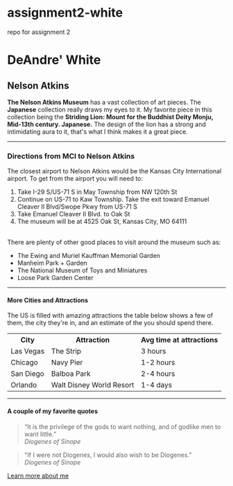 # assignment2-white
repo for assignment 2 
<!DOCTYPE html>
<html>
<head><title>assignment2-white</title></head>
<h1>DeAndre' White</h1>
<h2>Nelson Atkins</h2>
	<p><b>The Nelson Atkins Museum</b> has a vast collection of art pieces. The <b>Japanese</b> collection really draws my eyes to it. 
My favorite piece in this collection being the <b>Striding Lion: Mount for the Buddhist Deity Monju, Mid-13th century. Japanese.</b>
The design of the lion has a strong and intimidating aura to it, that's what I think makes it a great piece. 
	</p>

<hr>

<h3>Directions from MCI to Nelson Atkins</h3>
<p> The closest airport to Nelson Atkins would be the Kansas City 
International airport. To get from the airport you will need to: 

<ol>
<li>Take I-29 S/US-71 S in May Township from NW 120th St</li>
<li>Continue on US-71 to Kaw Township. Take the exit toward Emanuel Cleaver II Blvd/Swope Pkwy from US-71 S</li>
<li>Take Emanuel Cleaver II Blvd. to Oak St</li>
<li>The museum will be at 4525 Oak St, Kansas City, MO 64111</li>
</ol>

<br>
There are plenty of other good places to visit around the museum such as:

<ul>
<li>The Ewing and Muriel Kauffman Memorial Garden</li>
<li>Manheim Park + Garden</li>
<li>The National Museum of Toys and Miniatures</li>
<li>Loose Park Garden Center</li>
</ul>
</p>

<hr>

<h4>More Cities and Attractions</h4>
<p>
The US is filled with amazing attractions the table below shows a few of them, the city they're in, and an estimate of the you should spend there.
</p>
<table>
 
<tr>
	<th>City</th>
	<th>Attraction</th>
	<th>Avg time at attractions</th>
</tr>
<tr>
	<td>Las Vegas</td>
	<td>The Strip</td>
	<td>3 hours</td>
</tr>
<tr>
	<td>Chicago</td>
	<td>Navy Pier</td>
	<td>1-2 hours</td>
</tr>
<tr>
	<td>San Diego</td>
	<td>Balboa Park</td>
	<td>2-4 hours</td>
</tr>
<tr>
	<td>Orlando</td>
	<td>Walt Disney World Resort</td>
	<td>1-4 days</td>
</tr>
</table>

<hr>

<h4>A couple of my favorite quotes</h4>
<blockquote cite="https://www.goodreads.com/author/quotes/3213618.Diogenes_of_Sinope#:~:text=%E2%80%9CIt%20is%20the%20privilege%20of,godlike%20men%20to%20want%20little.%E2%80%9D&text=%E2%80%9CIn%20a%20rich%20man's%20house,to%20spit%20but%20his%20face.%E2%80%9D&text=%E2%80%9CI%20am%20a%20citizen%20of%20the%20world.%E2%80%9D&text=%E2%80%9CThe%20foundation%20of%20every%20state,the%20education%20of%20its%20youth.%E2%80%9D">
“It is the privilege of the gods to want nothing, and of godlike men to want little.” <br><i>Diogenes of Sinope</i></blockquote>
<blockquote cite="https://www.worldhistory.org/Diogenes_of_Sinope/"> 
"If I were not Diogenes, I would also wish to be Diogenes." <br><i>Diogenes of Sinope</i></blockquote>

</html>

[Learn more about me ](AboutMe.md)

